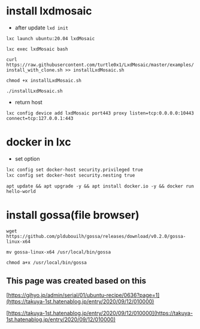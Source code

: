 # install lxdmosaic
- after update
```lxd init```

```lxc launch ubuntu:20.04 lxdMosaic```

```lxc exec lxdMosaic bash```

```curl https://raw.githubusercontent.com/turtle0x1/LxdMosaic/master/examples/install_with_clone.sh >> installLxdMosaic.sh```

```chmod +x installLxdMosaic.sh```

```./installLxdMosaic.sh```

- return host

```lxc config device add lxdMosaic port443 proxy listen=tcp:0.0.0.0:10443 connect=tcp:127.0.0.1:443```

# docker in lxc
- set option
```bash
lxc config set docker-host security.privileged true
lxc config set docker-host security.nesting true
```

```apt update && apt upgrade -y && apt install docker.io -y && docker run hello-world```

# install gossa(file browser)
```wget https://github.com/pldubouilh/gossa/releases/download/v0.2.0/gossa-linux-x64```

```mv gossa-linux-x64 /usr/local/bin/gossa```

```chmod a+x /usr/local/bin/gossa```

## This page was created based on this
[https://gihyo.jp/admin/serial/01/ubuntu-recipe/0636?page=1](https://takuya-1st.hatenablog.jp/entry/2020/09/12/010000)

[https://takuya-1st.hatenablog.jp/entry/2020/09/12/010000](https://takuya-1st.hatenablog.jp/entry/2020/09/12/010000)

